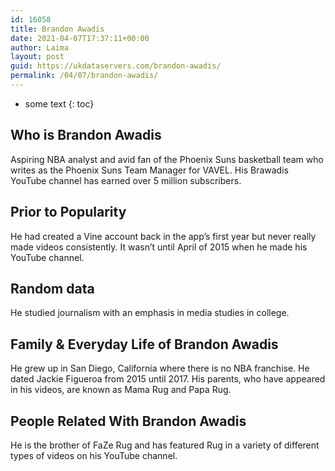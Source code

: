 ```yaml
---
id: 16058
title: Brandon Awadis
date: 2021-04-07T17:37:11+00:00
author: Laima
layout: post
guid: https://ukdataservers.com/brandon-awadis/
permalink: /04/07/brandon-awadis/
---
```


* some text
{: toc}


## Who is Brandon Awadis
                  
                  
                  
Aspiring NBA analyst and avid fan of the Phoenix Suns basketball team who writes as the Phoenix Suns Team Manager for VAVEL. His Brawadis YouTube channel has earned over 5 million subscribers. 
                  
              
            
              
            
                
                
                
## Prior to Popularity
                  
                  
                  
He had created a Vine account back in the app&#8217;s first year but never really made videos consistently. It wasn&#8217;t until April of 2015 when he made his YouTube channel.
                  
              
            
              
            
                
                
                
## Random data
                  
                  
                  
He studied journalism with an emphasis in media studies in college.
                  
              
            
              
            
                
                
                
## Family & Everyday Life of Brandon Awadis
                  
                  
                  
He grew up in San Diego, California where there is no NBA franchise. He dated Jackie Figueroa from 2015 until 2017. His parents, who have appeared in his videos, are known as Mama Rug and Papa Rug. 
                  
              
            
              
            
                
                
                
## People Related With Brandon Awadis
                  
                  
                  
He is the brother of FaZe Rug and has featured Rug in a variety of different types of videos on his YouTube channel. 
                  
              
            
              
            
                
              
            
              
              
            
            
              
            
          
          
          